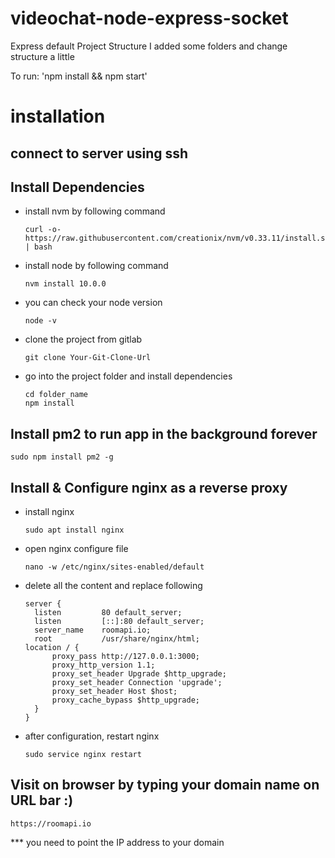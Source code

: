 # videochat-node-express-socket
Express default Project Structure
I added some folders and change structure a little

To run: 'npm install && npm start'

# installation
## connect to server using ssh
## Install Dependencies
- install nvm by following command
  ```
  curl -o- https://raw.githubusercontent.com/creationix/nvm/v0.33.11/install.sh | bash
  ```
- install node by following command
  ```
  nvm install 10.0.0
  ```
- you can check your node version
  ```
  node -v
  ```
- clone the project from gitlab
  ```
  git clone Your-Git-Clone-Url
  ```
- go into the project folder and install dependencies
  ```
  cd folder_name
  npm install
  ```
## Install pm2 to run app in the background forever
  ```
  sudo npm install pm2 -g
  ```

## Install & Configure nginx as a reverse proxy
- install nginx
  ```
  sudo apt install nginx
  ```
- open nginx configure file 
  ```
  nano -w /etc/nginx/sites-enabled/default
  ```
- delete all the content and replace following
  ```
  server {
    listen         80 default_server;
    listen         [::]:80 default_server;
    server_name    roomapi.io;
    root           /usr/share/nginx/html;
  location / {
        proxy_pass http://127.0.0.1:3000;
        proxy_http_version 1.1;
        proxy_set_header Upgrade $http_upgrade;
        proxy_set_header Connection 'upgrade';
        proxy_set_header Host $host;
        proxy_cache_bypass $http_upgrade;
    }
  }
  ```
- after configuration, restart nginx
  ```
  sudo service nginx restart
  ```

## Visit on browser by typing your domain name on URL bar :)
  ```
  https://roomapi.io
  ```

*** you need to point the IP address to your domain
